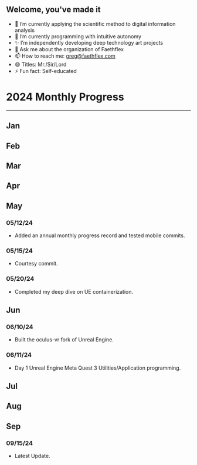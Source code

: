 ## Welcome, you've made it

- 🔭 I’m currently applying the scientific method to digital information analysis
- 🌱 I’m currently programming with intuitive autonomy
- ✨ I’m independently developing deep technology art projects
- 💬 Ask me about the organization of Faethflex
- 📫 How to reach me: greg@faethflex.com
- 😄 Titles: Mr./Sir/Lord
- ⚡ Fun fact: Self-educated

# 2024 Monthly Progress
----------------
## Jan
## Feb
## Mar
## Apr
## May
### 05/12/24
- Added an annual monthly progress record and tested mobile commits.
### 05/15/24
- Courtesy commit.
### 05/20/24
- Completed my deep dive on UE containerization.
## Jun
### 06/10/24
- Built the oculus-vr fork of Unreal Engine.
### 06/11/24
- Day 1 Unreal Engine Meta Quest 3 Utilities/Application programming.
## Jul
## Aug
## Sep
### 09/15/24
- Latest Update.
